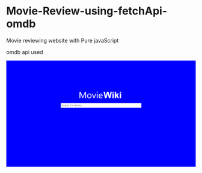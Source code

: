# Movie-Review-using-fetchApi-omdb
Movie reviewing website with Pure javaScript


omdb api used

<img src="https://github.com//Naveenking006/Movie-Review-using-fetchApi-omdb/blob/master/MovieReview/1.search.png?raw=true" alt="1.search.png" >
